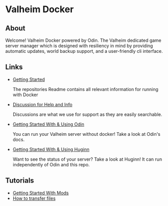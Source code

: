 # Valheim Docker

## About

Welcome! Valheim Docker powered by Odin.
The Valheim dedicated game server manager which is designed with resiliency in mind by providing automatic updates,
world backup support, and a user-friendly cli interface.

## Links

- [Getting Started](https://github.com/mbround18/valheim-docker/blob/main/README.md)

  The repositories Readme contains all relevant information for running with Docker

- [Discussion for Help and Info](https://github.com/mbround18/valheim-docker/discussions)

  Discussions are what we use for support as they are easily searchable.

- [Getting Started With & Using Odin](https://github.com/mbround18/valheim-docker/blob/main/src/odin/README.md)

  You can run your Valheim server without docker! Take a look at Odin's docs.

- [Getting Started With & Using Huginn](https://github.com/mbround18/valheim-docker/blob/main/src/huginn/README.md)

  Want to see the status of your server? Take a look at Huginn! It can run independently of Odin and this repo.

## Tutorials

- [Getting Started With Mods](https://github.com/mbround18/valheim-docker/blob/main/docs/tutorials/getting_started_with_mods.md)
- [How to transfer files](https://github.com/mbround18/valheim-docker/blob/main/docs/tutorials/how-to-transfer-files.md)
